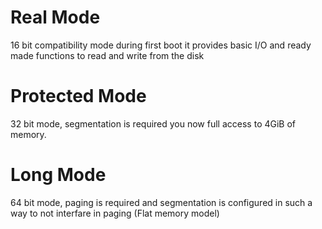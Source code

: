 # Real Mode

16 bit compatibility mode during first boot
it provides basic I/O and ready made functions
to read and write from the disk

# Protected Mode

32 bit mode, segmentation is required you now full access 
to 4GiB of memory.


# Long Mode

64 bit mode, paging is required and segmentation is configured 
in such a way to not interfare in paging (Flat memory model)
